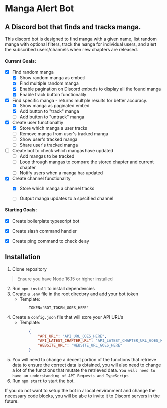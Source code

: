 # **Manga Alert Bot**
## A Discord bot that finds and tracks manga.
This discord bot is designed to find manga with a given name, list random manga with optional filters, track the manga for individual users, and alert the subscribed users/channels when new chapters are released.

#### **Current Goals**:

- [x] Find random manga
    - [x] Show random manga as embed
    - [x] Find multiple random manga
    - [x] Enable pagination on Discord embeds to display all the found manga
    - [x] Enable track button functionality

- [x] Find specific manga - returns multiple results for better accuracy.
    - [x] Show manga as paginated embed
    - [x] Add button to "track" manga
    - [ ] Add button to "untrack" manga

- [x] Create user functionaltiy
    - [x] Store which manga a user tracks
    - [ ] Remove manga from user's tracked manga
    - [ ] Show user's tracked manga
    - [ ] Share user's tracked manga

- [ ] Create bot to check which mangas have updated
    - [ ] Add mangas to be tracked
    - [ ] Loop through mangas to compare the stored chapter and current chapter
    - [ ] Notify users when a manga has updated

- [x] Create channel functionality
    - [x] Store which manga a channel tracks
    - [ ] Output manga updates to a specified channel


#### **Starting Goals**:
- [X] Create boilerplate typescript bot
- [X] Create slash command handler
- [X] Create ping command to check delay
 

## **Installation**
1. Clone repository
> Ensure you have Node 16.15 or higher installed
2. Run `npm install` to install dependencies
3. Create a `.env` file in the root directory and add your bot token
    - Template:
        ```
            TOKEN="BOT_TOKEN_GOES_HERE"
        ```
4. Create a `config.json` file that will store your API URL's
    - Template:
        ```JSON
            {
                "API_URL": "API_URL_GOES_HERE",
                "API_LATEST_CHAPTER_URL": "API_LATEST_CHAPTER_URL_GOES_HERE",
                "WEBSITE_URL": "WEBSITE_URL_GOES_HERE"
            }
        ```
5. You will need to change a decent portion of the functions that retrieve data to ensure the correct data is obtained, you will also need to change a lot of the functions that mutate the retrieved data. `You will need to have an understanding of API Requests and TypeScript`.
6. Run `npm start` to start the bot.

If you do not want to setup the bot in a local environment and change the necessary code blocks, you will be able to invite it to Discord servers in the future.
